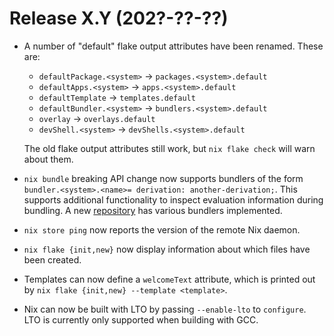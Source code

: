 # Release X.Y (202?-??-??)

* A number of "default" flake output attributes have been
  renamed. These are:

  * `defaultPackage.<system>` → `packages.<system>.default`
  * `defaultApps.<system>` → `apps.<system>.default`
  * `defaultTemplate` → `templates.default`
  * `defaultBundler.<system>` → `bundlers.<system>.default`
  * `overlay` → `overlays.default`
  * `devShell.<system>` → `devShells.<system>.default`

  The old flake output attributes still work, but `nix flake check`
  will warn about them.

* `nix bundle` breaking API change now supports bundlers of the form
  `bundler.<system>.<name>= derivation: another-derivation;`. This supports
  additional functionality to inspect evaluation information during bundling. A
  new [repository](https://github.com/NixOS/bundlers) has various bundlers
  implemented.

* `nix store ping` now reports the version of the remote Nix daemon.

* `nix flake {init,new}` now display information about which files have been
  created.

* Templates can now define a `welcomeText` attribute, which is printed out by
  `nix flake {init,new} --template <template>`.

* Nix can now be built with LTO by passing `--enable-lto` to `configure`.
  LTO is currently only supported when building with GCC.
